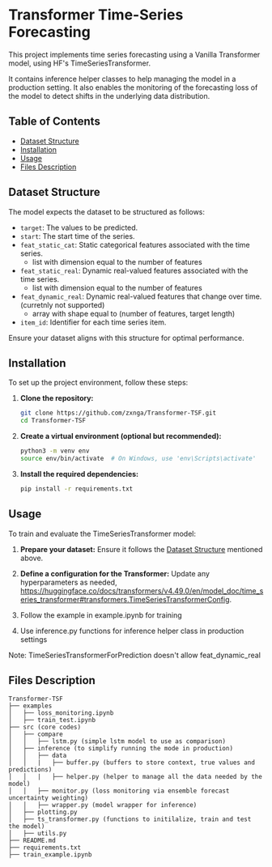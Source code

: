 # Transformer Time-Series Forecasting

This project implements time series forecasting using a Vanilla Transformer model, using HF's TimeSeriesTransformer.

It contains inference helper classes to help managing the model in a production setting.
It also enables the monitoring of the forecasting loss of the model to detect shifts in the underlying data distribution.

## Table of Contents

- [Dataset Structure](#dataset-structure)
- [Installation](#installation)
- [Usage](#usage)
- [Files Description](#files-description)

## Dataset Structure

The model expects the dataset to be structured as follows:

- `target`: The values to be predicted.
- `start`: The start time of the series.
- `feat_static_cat`: Static categorical features associated with the time series.
   - list with dimension equal to the number of features
- `feat_static_real`:  Dynamic real-valued features associated with the time series.
   - list with dimension equal to the number of features
- `feat_dynamic_real`: Dynamic real-valued features that change over time. (curretnly not supported)
   - array with shape equal to (number of features, target length)
- `item_id`: Identifier for each time series item.

Ensure your dataset aligns with this structure for optimal performance.

## Installation

To set up the project environment, follow these steps:

1. **Clone the repository:**

   ```bash
   git clone https://github.com/zxnga/Transformer-TSF.git
   cd Transformer-TSF
   ```

2. **Create a virtual environment (optional but recommended):**

   ```bash
   python3 -m venv env
   source env/bin/activate  # On Windows, use 'env\Scripts\activate'
   ```

3. **Install the required dependencies:**

   ```bash
   pip install -r requirements.txt
   ```

## Usage

To train and evaluate the TimeSeriesTransformer model:

1. **Prepare your dataset:** Ensure it follows the [Dataset Structure](#dataset-structure) mentioned above.

2. **Define a configuration for the Transformer:** Update any hyperparameters as needed, https://huggingface.co/docs/transformers/v4.49.0/en/model_doc/time_series_transformer#transformers.TimeSeriesTransformerConfig.
3. Follow the example in example.ipynb for training 
4. Use inference.py functions for inference helper class in production settings

Note: TimeSeriesTransformerForPrediction doesn't allow feat_dynamic_real

## Files Description
```
Transformer-TSF
├── examples
│   ├── loss_monitoring.ipynb
│   ├── train_test.ipynb
├── src (core codes)
│   ├── compare
│   │   ├── lstm.py (simple lstm model to use as comparison)
│   ├── inference (to simplify running the mode in production)
│   │   ├── data
│   │   |   ├── buffer.py (buffers to store context, true values and predictions)
│   │   |   ├── helper.py (helper to manage all the data needed by the model)
│   │   ├── monitor.py (loss monitoring via ensemble forecast uncertainty weighting)
│   │   ├── wrapper.py (model wrapper for inference)
│   ├── plotting.py
│   ├── ts_transformer.py (functions to initilalize, train and test the model)
│   ├── utils.py
├── README.md
├── requirements.txt
├── train_example.ipynb
```
